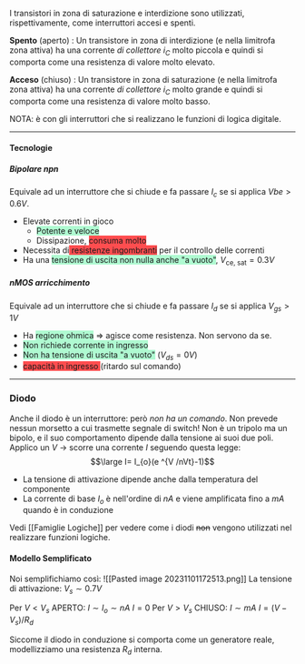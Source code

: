 I transistori in zona di saturazione e interdizione sono utilizzati, rispettivamente, come interruttori accesi e spenti.

**Spento** (aperto) :
 Un transistore in zona di interdizione (e nella limitrofa zona attiva) ha una corrente *di collettore* $i_{C}$ molto piccola e quindi si comporta come una resistenza di valore molto elevato.

**Acceso** (chiuso) :
 Un transistore in zona di saturazione (e nella limitrofa zona attiva) ha una corrente *di collettore* $i_{C}$ molto grande e quindi si comporta come una resistenza di valore molto basso.


NOTA: è con gli interruttori che si realizzano le funzioni di logica digitale.

---
#### Tecnologie

##### Bipolare npn
Equivale ad un interruttore che si chiude e fa passare $I_c$ se si applica $Vbe>0.6V$.

- Elevate correnti in gioco
	- <span style="background:#affad1">Potente e veloce</span>
	- Dissipazione, <span style="background:#ff4d4f">consuma molto</span>
- Necessita di<span style="background:#ff4d4f"> resistenze ingombranti</span> per il controllo delle correnti
- Ha una <span style="background:#affad1">tensione di uscita non nulla anche "a vuoto"</span>, $V_{\text{ce, sat}}=0.3V$
##### nMOS arricchimento
Equivale ad un interruttore che si chiude e fa passare $I_d$ se si applica $V_{gs}>1V$ 

- Ha <span style="background:#affad1">regione ohmica</span> => agisce come resistenza. Non servono da se.
- <span style="background:#affad1">Non richiede corrente in ingresso</span>
- <span style="background:#affad1">Non ha tensione di uscita "a vuoto"</span> ($V_{ds}=0V$)
- <span style="background:#ff4d4f">capacità in ingresso </span>(ritardo sul comando)

---

### Diodo
Anche il diodo è un interruttore: però *non ha un comando*.
Non prevede nessun morsetto a cui trasmette segnale di switch! 
Non è un tripolo ma un bipolo, e il suo comportamento dipende dalla tensione ai suoi due poli.
Applico un $V$ -> scorre una corrente $I$ seguendo questa legge:
$$\large I= I_{o}(e ^{V /nVt}-1)$$
- La tensione di attivazione dipende anche dalla temperatura del componente
- La corrente di base $I_o$ è nell'ordine di $nA$ e viene amplificata fino a $mA$ quando è in conduzione

Vedi [[Famiglie Logiche]] per vedere come i diodi ~~non~~ vengono utilizzati nel realizzare funzioni logiche.

#### Modello Semplificato
Noi semplifichiamo così:
![[Pasted image 20231101172513.png]]
La tensione di attivazione: $V_{s}\sim 0.7V$

Per $V<V_s$          APERTO: $I \sim I_{o}\sim nA$            $I=0$
Per $V>V_s$          CHIUSO: $I \sim mA$                   $I= (V-V_{s})/R_{d}$ 

Siccome il diodo in conduzione si comporta come un generatore reale, modellizziamo una resistenza $R_d$ interna.

